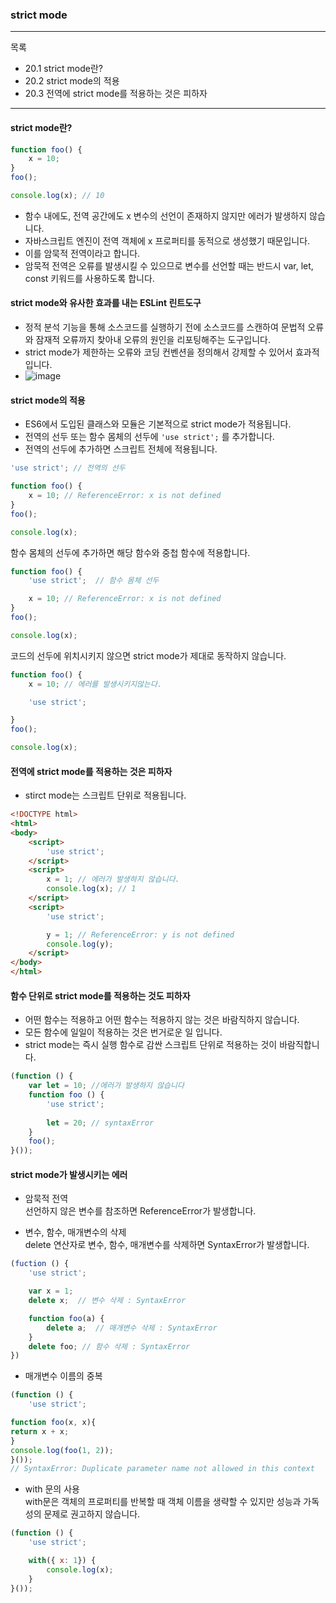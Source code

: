 ### strict mode
---
목록
- 20.1 strict mode란?
- 20.2 strict mode의 적용
- 20.3 전역에 strict mode를 적용하는 것은 피하자
--- 
#### strict mode란?
```js
function foo() {
    x = 10;
}
foo();

console.log(x); // 10 
```
- 함수 내에도, 전역 공간에도 x 변수의 선언이 존재하지 않지만 에러가 발생하지 않습니다.
- 자바스크립트 엔진이 전역 객체에 x 프로퍼티를 동적으로 생성했기 때문입니다.
- 이를 암묵적 전역이라고 합니다.
- 암묵적 전역은 오류를 발생시킬 수 있으므로 변수를 선언할 때는 반드시 var, let, const 키워드를 사용하도록 합니다.


#### strict mode와 유사한 효과를 내는 ESLint 린트도구
- 정적 분석 기능을 통해 소스코드를 실행하기 전에 소스코드를 스캔하여 문법적 오류와 잠재적 오류까지 찾아내 오류의 원인을 리포팅해주는 도구입니다. 
- strict mode가 제한하는 오류와 코딩 컨벤션을 정의해서 강제할 수 있어서 효과적입니다.
- ![image](https://user-images.githubusercontent.com/89507327/145851341-1476550d-db09-48d5-99f2-1eaefbae2030.png)


#### strict mode의 적용
- ES6에서 도입된 클래스와 모듈은 기본적으로 strict mode가 적용됩니다.
- 전역의 선두 또는 함수 몸체의 선두에 `'use strict';` 를 추가합니다.
- 전역의 선두에 추가하면 스크립트 전체에 적용됩니다.
```js
'use strict'; // 전역의 선두

function foo() {
    x = 10; // ReferenceError: x is not defined
}
foo(); 

console.log(x);
```
함수 몸체의 선두에 추가하면 해당 함수와 중첩 함수에 적용합니다.
```js
function foo() {
    'use strict';  // 함수 몸체 선두 

    x = 10; // ReferenceError: x is not defined
}
foo(); 

console.log(x);
```
코드의 선두에 위치시키지 않으면 strict mode가 제대로 동작하지 않습니다.
```js
function foo() {
    x = 10; // 에러를 발생시키지않는다.

    'use strict';  

}
foo(); 

console.log(x);
```
#### 전역에 strict mode를 적용하는 것은 피하자
- stirct mode는 스크립트 단위로 적용됩니다. 
```html
<!DOCTYPE html>
<html>
<body>
    <script>
        'use strict';
    </script>
    <script>
        x = 1; // 에러가 발생하지 않습니다.
        console.log(x); // 1 
    </script>
    <script>
        'use strict';

        y = 1; // ReferenceError: y is not defined
        console.log(y);
    </script>
</body>
</html>
```
#### 함수 단위로 strict mode를 적용하는 것도 피하자
- 어떤 함수는 적용하고 어떤 함수는 적용하지 않는 것은 바람직하지 않습니다.
- 모든 함수에 일일이 적용하는 것은 번거로운 일 입니다.
- strict mode는 즉시 실행 함수로 감싼 스크립트 단위로 적용하는 것이 바람직합니다.
```js
(function () {
    var let = 10; //에러가 발생하지 않습니다 
    function foo () {
        'use strict';
        
        let = 20; // syntaxError
    }
    foo();
}()); 
```

#### strict mode가 발생시키는 에러 
- 암묵적 전역<br>
선언하지 않은 변수를 참조하면 ReferenceError가 발생합니다. 

- 변수, 함수, 매개변수의 삭제<br>
delete 연산자로 변수, 함수, 매개변수를 삭제하면 SyntaxError가 발생합니다. 
```js
(fuction () {
    'use strict';

    var x = 1;
    delete x;  // 변수 삭제 : SyntaxError

    function foo(a) {
        delete a;  // 매개변수 삭제 : SyntaxError
    }
    delete foo; // 함수 삭제 : SyntaxError
})
```
- 매개변수 이름의 중복
```js
(function () {
    'use strict';

function foo(x, x){
return x + x;
}
console.log(foo(1, 2));
}());
// SyntaxError: Duplicate parameter name not allowed in this context
```
- with 문의 사용<br>
with문은 객체의 프로퍼티를 반복할 때 객체 이름을 생략할 수 있지만 성능과 가독성의 문제로 권고하지 않습니다.
```js
(function () {
    'use strict';

    with({ x: 1}) {
        console.log(x);
    }
}());
```

